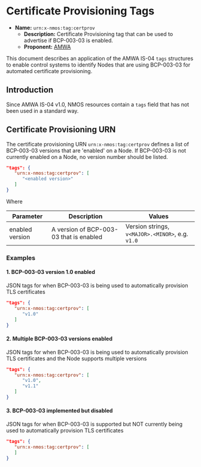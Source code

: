 # Certificate Provisioning Tags

- **Name:** `urn:x-nmos:tag:certprov`
  - **Description:** Certificate Provisioning tag that can be used to advertise if BCP-003-03 is enabled.
  - **Proponent:** [AMWA](https://www.amwa.tv/)

This document describes an application of the AMWA IS-04 `tags` structures to enable control systems to identify Nodes that are using BCP-003-03 for automated certificate provisioning.

## Introduction

Since AMWA IS-04 v1.0, NMOS resources contain a `tags` field that has not been used in a standard way.

## Certificate Provisioning URN

The certificate provisioning URN `urn:x-nmos:tag:certprov` defines a list of BCP-003-03 versions that are 'enabled' on a Node. If BCP-003-03 is not currently enabled on a Node, no version number should be listed.

```json
"tags": {
   "urn:x-nmos:tag:certprov": [
      "<enabled version>"
   ]
}
```

Where

| Parameter | Description | Values |
| --------- | ----------- | ------ |
| enabled version | A version of BCP-003-03 that is enabled | Version strings, `v<MAJOR>.<MINOR>`, e.g. `v1.0` |

### Examples

#### 1. BCP-003-03 version 1.0 enabled

JSON tags for when BCP-003-03 is being used to automatically provision TLS certificates
```json
"tags": {
   "urn:x-nmos:tag:certprov": [
      "v1.0"
   ]
}
```

#### 2. Multiple BCP-003-03 versions enabled

JSON tags for when BCP-003-03 is being used to automatically provision TLS certificates and the Node supports multiple versions
```json
"tags": {
   "urn:x-nmos:tag:certprov": [
      "v1.0",
      "v1.1"
   ]
}
```

#### 3. BCP-003-03 implemented but disabled

JSON tags for when BCP-003-03 is supported but NOT currently being used to automatically provision TLS certificates
```json
"tags": {
   "urn:x-nmos:tag:certprov": [
   ]
}
```
